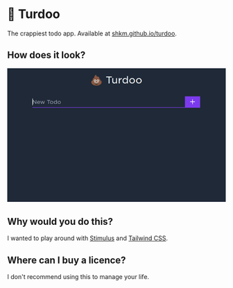 # 💩 Turdoo

The crappiest todo app. Available at [shkm.github.io/turdoo](https://shkm.github.io/turdoo/).

## How does it look?

![demo.gif](./demo.gif)

## Why would you do this?
I wanted to play around with [Stimulus](https://stimulus.hotwired.dev/) and [Tailwind CSS](https://tailwindcss.com/).

## Where can I buy a licence?
I don't recommend using this to manage your life.

